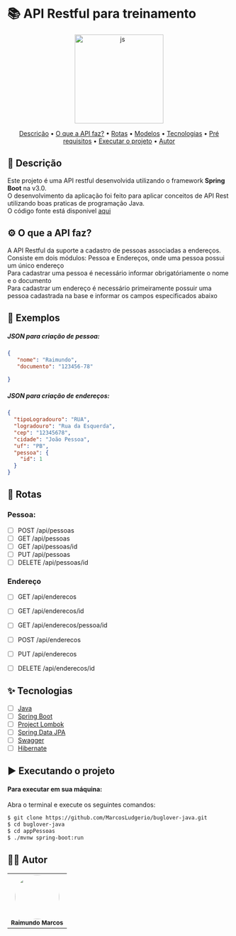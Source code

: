 # :books: API Restful para treinamento
<div align="center" display="flex" style="justify-content:flex-start;">
      <img align="center" alt="js" height="200" width="200" src="https://cdn.jsdelivr.net/gh/devicons/devicon/icons/java/java-original-wordmark.svg" />
</div>

<p align="center">
 <a href="#desc">Descrição</a> •
 <a href="#about">O que a API faz?</a> •
 <a href="#rotas">Rotas</a> •
 <a href="#exemplos">Modelos</a> •
 <a href="#tecnologias">Tecnologias</a> • 
 <a href="#prerequisitos">Pré requisitos</a> • 
 <a href="#executando">Executar o projeto</a> • 
 <a href="#autor">Autor</a>
</p>

<div id="desc"/>

## 📝 Descrição
Este projeto é uma API restful desenvolvida utilizando o framework **Spring Boot** na v3.0. <br>
O desenvolvimento da aplicação foi feito para aplicar conceitos de API Rest utilizando boas praticas de programação Java. <br>
O código fonte está disponível [aqui](https://github.com/MarcosLudgerio/buglover-java/tree/main/appPessoas) <br>

<div id="about"/>

## ⚙️ O que a API faz?
A API Restful da suporte a cadastro de pessoas associadas a endereços. <br>
Consiste em dois módulos: Pessoa e Endereços, onde uma pessoa possui um único endereço <br>
Para cadastrar uma pessoa é necessário informar obrigatóriamente o nome e o documento<br>
Para cadastrar um endereço é necessário primeiramente possuir uma pessoa cadastrada na base e informar os campos especificados abaixo <br>

<div id="exemplos"/>

## 📑 Exemplos
##### JSON para criação de pessoa: <br>
```json
{
   "nome": "Raimundo",
   "documento": "123456-78"
   
}
```

##### JSON para criação de endereços: <br>
```json
{
  "tipoLogradouro": "RUA",
  "logradouro": "Rua da Esquerda",
  "cep": "12345678",
  "cidade": "João Pessoa",
  "uf": "PB",
  "pessoa": {
    "id": 1
  }
}
```

<div id="rotas" />

## :busstop: Rotas

### Pessoa:
- [ ] POST /api/pessoas
- [ ] GET /api/pessoas
- [ ] GET /api/pessoas/id
- [ ] PUT /api/pessoas
- [ ] DELETE /api/pessoas/id

### Endereço
- [ ] GET /api/enderecos
- [ ] GET /api/enderecos/id
- [ ] GET /api/enderecos/pessoa/id
- [ ] POST /api/enderecos
- [ ] PUT /api/enderecos
- [ ] DELETE /api/enderecos/id


<div id="tecnologias"/>

## ✨ Tecnologias

-   [ ] [Java](https://www.java.com/pt-BR/)
-   [ ] [Spring Boot](https://spring.io/)
-   [ ] [Project Lombok](https://projectlombok.org/)
-   [ ] [Spring Data JPA](https://spring.io/projects/spring-data-jpa)
-   [ ] [Swagger](https://swagger.io/)
-   [ ] [Hibernate](https://hibernate.org/)

<div id="executando" />

## ▶️ Executando o projeto

#### Para executar em sua máquina:
Abra o terminal e execute os seguintes comandos: 
```sh
$ git clone https://github.com/MarcosLudgerio/buglover-java.git
$ cd buglover-java
$ cd appPessoas
$ ./mvnw spring-boot:run
```

<div id="autor" />

## 👩‍💻 Autor

<table>
   <tr>
     <td align="center">
        <a href="https://github.com/MarcosLudgerio">
         <img style="border-radius: 50%;" src="https://avatars0.githubusercontent.com/u/43012976?s=460&u=1163c04d9f35b577063b3f6550ae520c4dd2f866&v=4" width="100px;" alt=""/>
        </a>
        <br/><sub><b>Raimundo Marcos</b></sub>
     </td>
   </tr>
</table>